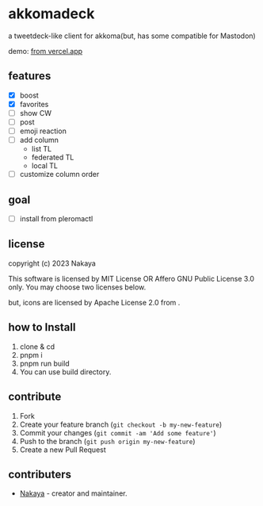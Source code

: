 # akkomadeck

a tweetdeck-like client for akkoma(but, has some compatible for Mastodon) 

demo: [from vercel.app](https://akkomadeck.vercel.app/)

## features

- [x] boost
- [x] favorites
- [ ] show CW
- [ ] post
- [ ] emoji reaction
- [ ] add column
  - list TL
  - federated TL
  - local TL
- [ ] customize column order

## goal

- [ ] install from pleromactl

## license

copyright (c) 2023 Nakaya

This software is licensed by MIT License OR Affero GNU Public License 3.0 only.
You may choose two licenses below.

but, icons are licensed by Apache License 2.0 from .

## how to Install

1. clone & cd
2. pnpm i
3. pnpm run build
4. You can use build directory.

## contribute

1. Fork
2. Create your feature branch (`git checkout -b my-new-feature`)
3. Commit your changes (`git commit -am 'Add some feature'`)
4. Push to the branch (`git push origin my-new-feature`)
5. Create a new Pull Request

## contributers

- [Nakaya](https://github.com/eniehack) - creator and maintainer.
